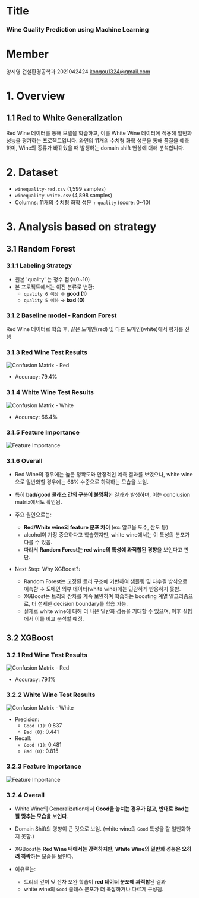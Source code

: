 # Title
### Wine Quality Prediction using Machine Learning
# Member
양시영 건설환경공학과 2021042424 kongou1324@gmail.com

# 1. Overview
## 1.1 Red to White Generalization
Red Wine 데이터를 통해 모델을 학습하고, 이를 White Wine 데이터에 적용해 일반화 성능을 평가하는 프로젝트입니다. 와인의 11개의 수치형 화학 성분을 통해 품질을 예측하며, Wine의 종류가 바뀌었을 때 발생하는 domain shift 현상에 대해 분석합니다.

# 2. Dataset
- `winequality-red.csv` (1,599 samples)
- `winequality-white.csv` (4,898 samples)
- Columns: 11개의 수치형 화학 성분 + `quality` (score: 0~10)

# 3. Analysis based on strategy
## 3.1 Random Forest
### 3.1.1 Labeling Strategy
- 원본 'quality' 는 정수 점수(0~10)
- 본 프로젝트에서는 이진 분류로 변환:
  - `quality 6 이상` → **good (1)**
  - `quality 5 이하` → **bad (0)**

### 3.1.2 Baseline model - Random Forest
Red Wine 데이터로 학습 후, 같은 도메인(red) 및 다른 도메인(white)에서 평가를 진행


### 3.1.3 Red Wine Test Results
![Confusion Matrix - Red](image/rf_confusion_red.png)
- Accuracy: 79.4%

### 3.1.4 White Wine Test Results
![Confusion Matrix - White](image/rf_confusion_white.png)
- Accuracy: 66.4%

### 3.1.5 Feature Importance
![Feature Importance](image/rf_feature_importance.png)

### 3.1.6 Overall
- Red Wine의 경우에는 높은 정확도와 안정적인 예측 결과를 보였으나, white wine으로 일반화할 경우에는 66% 수준으로 하락하는 모습을 보임.
- 특히 **bad/good 클래스 간의 구분이 불명확**한 결과가 발생하며, 이는 conclusion matrix에서도 확인됨.
- 주요 원인으로는:
  - **Red/White wine의 feature 분포 차이** (ex: 알코올 도수, 산도 등)
  - alcohol이 가장 중요하다고 학습했지만, white wine에서는 이 특성의 분포가 다를 수 있음.
  - 따라서 **Random Forest는 red wine의 특성에 과적합된 경향**을 보인다고 판단.


- Next Step: Why XGBoost?:
  - Random Forest는 고정된 트리 구조에 기반하여 샘플링 및 다수결 방식으로 예측함 → 도메인 외부 데이터(white wine)에는 민감하게 반응하지 못함.
  - XGBoost는 트리의 잔차를 계속 보완하며 학습하는 boosting 계열 알고리즘으로, 더 섬세한 decision boundary를 학습 가능.
  - 실제로 white wine에 대해 더 나은 일반화 성능을 기대할 수 있으며, 이후 실험에서 이를 비교 분석할 예정.


## 3.2 XGBoost
### 3.2.1 Red Wine Test Results
![Confusion Matrix - Red](image/xgb_confusion_red.png)
- Accuracy: 79.1%

### 3.2.2 White Wine Test Results
![Confusion Matrix - White](image/xgb_confusion_white.png)
- Precision:
  - `Good (1)`: 0.837
  - `Bad (0)`: 0.441
- Recall:
  - `Good (1)`: 0.481
  - `Bad (0)`: 0.815

### 3.2.3 Feature Importance
![Feature Importance](image/xgb_feature_importance.png)

### 3.2.4 Overall
- White Wine의 Generalization에서 **Good을 놓치는 경우가 많고, 반대로 Bad는 잘 맞추는 모습을 보인다**.
- Domain Shift의 영향이 큰 것으로 보임. (white wine의 `Good` 특성을 잘 일반화하지 못함.)

- XGBoost는 **Red Wine 내에서는 강력하지만**, **White Wine의 일반화 성능은 오히려 하락**하는 모습을 보인다.
- 이유로는:
  - 트리의 깊이 및 잔차 보완 학습이 **red 데이터 분포에 과적합**된 결과
  - white wine의 `Good` 클래스 분포가 더 복잡하거나 다르게 구성됨.

